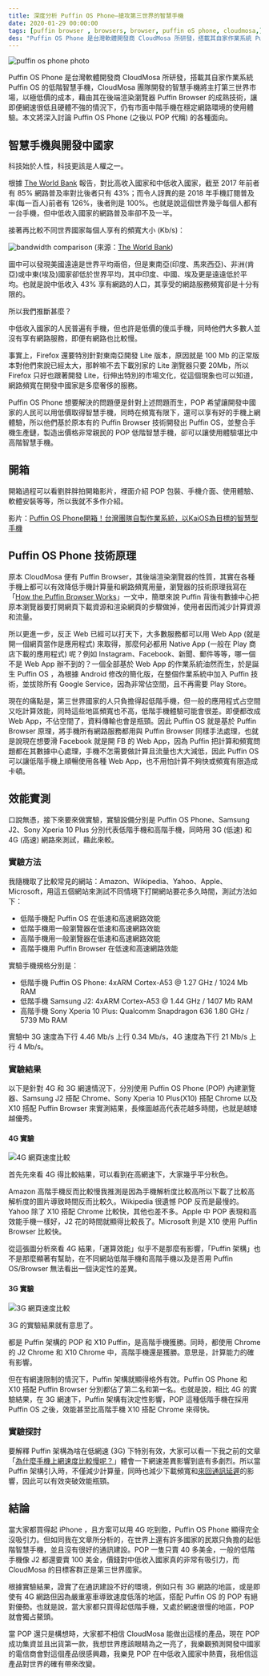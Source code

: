 ```yaml
---
title: 深度分析 Puffin OS Phone—搶攻第三世界的智慧手機
date: 2020-01-29 00:00:00
tags: [puffin browser , browsers, browser, puffin oS phone, cloudmosa,]
des: "Puffin OS Phone 是台灣軟體開發商 CloudMosa 所研發，搭載其自家作業系統 Puffin OS 的低階智慧手機，CloudMosa 團隊開發的智慧手機將主打第三世界市場，以極低價的成本，藉由其在後端渲染瀏覽器 Puffin Browser 的成熟技術，讓即便網速很低且硬體不強的情況下，仍有市面中階手機在穩定網路環境的使用體驗。本文將深入討論 Puffin OS Phone 的各種面向。"
---
```


![puffin os phone photo](https://user-images.githubusercontent.com/18013815/73357418-4a4a3300-42d7-11ea-9456-7344680463ba.jpg)

Puffin OS Phone 是台灣軟體開發商 CloudMosa 所研發，搭載其自家作業系統 Puffin OS 的低階智慧手機，CloudMosa 團隊開發的智慧手機將主打第三世界市場，以極低價的成本，藉由其在後端渲染瀏覽器 Puffin Browser 的成熟技術，讓即便網速很低且硬體不強的情況下，仍有市面中階手機在穩定網路環境的使用體驗。本文將深入討論 Puffin OS Phone (之後以 POP 代稱) 的各種面向。

## 智慧手機與開發中國家

科技始於人性，科技更該是人權之一。

根據 [The World Bank](https://data.worldbank.org/) 報告，對比高收入國家和中低收入國家，截至 2017 年前者有 85% 網路普及率對比後者只有 43%；而令人訝異的是 2018 年手機訂閱普及率(每一百人)前者有 126%，後者則是 100%。也就是說這個世界幾乎每個人都有一台手機，但中低收入國家的網路普及率卻不及一半。

接著再比較不同世界國家每個人享有的頻寬大小 (Kb/s)：

![bandwidth comparison](https://user-images.githubusercontent.com/18013815/73361354-c5174c00-42df-11ea-965b-120af2e600ca.jpg)
(來源：[The World Bank](https://tcdata360.worldbank.org/indicators/entrp.inet.bandwidth?country=USA&indicator=3405&countries=IND,IRQ,KEN,MYS,SOM,TUR,EGY,CHN&viz=bar_chart&years=2016&indicators=944))

圖中可以發現美國遠遠是世界平均兩倍，但是東南亞(印度、馬來西亞)、非洲(肯亞)或中東(埃及)國家卻低於世界平均，其中印度、中國、埃及更是遠遠低於平均。也就是說中低收入 43% 享有網路的人口，其享受的網路服務頻寬卻是十分有限的。

所以我們推斷甚麼？

中低收入國家的人民普遍有手機，但也許是低價的傻瓜手機，同時他們大多數人並沒有享有網路服務，即便有網路也比較慢。

事實上，Firefox 還要特別針對東南亞開發 Lite 版本，原因就是 100 Mb 的正常版本對他們來說已經太大，那幹嘛不去下載別家的 Lite 瀏覽器只要 20Mb，所以 Firefox 只好也跟著開發 Lite，衍伸出特別的市場文化，從這個現象也可以知道，網路頻寬在開發中國家是多麼奢侈的服務。

Puffin OS Phone 想要解決的問題便是針對上述問題而生，POP 希望讓開發中國家的人民可以用低價取得智慧手機，同時在頻寬有限下，還可以享有好的手機上網體驗，所以他們基於原本有的 Puffin Browser 技術開發出 Puffin OS，並整合手機生產鏈，製造出價格非常親民的 POP 低階智慧手機，卻可以讓使用體驗堪比中高階智慧手機。

## 開箱

開箱過程可以看劉胖胖拍開箱影片，裡面介紹 POP 包裝、手機介面、使用體驗、軟體安裝等等，所以我就不多作介紹。

影片：[Puffin OS Phone開箱！台灣團隊自製作業系統，以KaiOS為目標的智慧型手機](https://www.youtube.com/watch?v=z1HfsgXsFxg)

## Puffin OS Phone 技術原理

原本 CloudMosa 便有 Puffin Browser，其後端渲染瀏覽器的性質，其實在各種手機上都可以有效降低手機計算量和網路頻寬用量，瀏覽器的技術原理我寫在「[How the Puffin Browser Works](https://tigercosmos.xyz/post/2018/09/puffin/)」一文中，簡單來說 Puffin 背後有數據中心把原本瀏覽器要打開網頁下載資源和渲染網頁的步驟做掉，使用者因而減少計算資源和流量。

所以更進一步，反正 Web 已經可以打天下，大多數服務都可以用 Web App (就是開一個網頁當作是應用程式) 來取得，那麼何必都用 Native App (一般在 Play 商店下載的應用程式) 呢？例如 Instagram、Facebook、新聞、郵件等等，哪一個不是 Web App 辦不到的？一個全部基於 Web App 的作業系統油然而生，於是誕生 Puffin OS ，為根據 Android 修改的簡化版，在整個作業系統中加入 Puffin 技術，並拔除所有 Google Service，因為非常佔空間，且不再需要 Play Store。

現在的痛點是，第三世界國家的人只負擔得起低階手機，但一般的應用程式占空間又吃計算效能，同時這些地區頻寬也不高，低階手機體驗可能會很差。即便都改成 Web App，不佔空間了，資料傳輸也會是瓶頸。因此 Puffin OS 就是基於 Puffin Browser 原理，將手機所有網路服務都用與 Puffin Browser 同樣手法處理，也就是說現在想要滑 Facebook 就是開 FB 的 Web App，因為 Puffin 把計算和頻寬問題都在其數據中心處理，手機不怎需要做計算且流量也大大減低，因此 Puffin OS 可以讓低階手機上順暢使用各種 Web App，也不用怕計算不夠快或頻寬有限造成卡頓。

## 效能實測

口說無憑，接下來要來做實驗，實驗設備分別是 Puffin OS Phone、Samsung J2、Sony Xperia 10 Plus 分別代表低階手機和高階手機，同時用 3G (低速) 和 4G (高速) 網路來測試，藉此來較。

### 實驗方法

我隨機取了比較常見的網站：Amazon、Wikipedia、Yahoo、Apple、Microsoft，用這五個網站來測試不同情境下打開網站要花多久時間，測試方法如下：

- 低階手機配 Puffin OS 在低速和高速網路效能
- 低階手機用一般瀏覽器在低速和高速網路效能
- 高階手機用一般瀏覽器在低速和高速網路效能
- 高階手機用 Puffin Browser 在低速和高速網路效能

實驗手機規格分別是：

- 低階手機 Puffin OS Phone: 4xARM Cortex-A53 @ 1.27 GHz / 1024 Mb RAM
- 低階手機 Samsung J2: 4xARM Cortex-A53 @ 1.44 GHz / 1407 Mb RAM
- 高階手機 Sony Xperia 10 Plus: Qualcomm Snapdragon 636 1.80 GHz / 5739 Mb RAM

實驗中 3G 速度為下行 4.46 Mb/s 上行 0.34 Mb/s，4G 速度為下行 21 Mb/s 上行 4 Mb/s。

### 實驗結果

以下是針對 4G 和 3G 網速情況下，分別使用 Puffin OS Phone (POP) 內建瀏覽器、Samsung J2 搭配 Chrome、Sony Xperia 10 Plus(X10) 搭配 Chrome 以及 X10 搭配 Puffin Browser 來實測結果，長條圖越高代表花越多時間，也就是越矮越優秀。

#### 4G 實驗

![4G 網頁速度比較](https://user-images.githubusercontent.com/18013815/73379487-47facf80-42fd-11ea-8815-e24e300037b8.png)

首先先來看 4G 得比較結果，可以看到在高網速下，大家幾乎平分秋色。

Amazon 高階手機反而比較慢我推測是因為手機解析度比較高所以下載了比較高解析度的圖片導致時間反而比較久。Wikipedia 很遺憾 POP 反而是最慢的。Yahoo 除了 X10 搭配 Chrome 比較快，其他也差不多。Apple 中 POP 表現和高效能手機一樣好，J2 花的時間就顯得比較長了。Microsoft 則是 X10 使用 Puffin Browser 比較快。

從這張圖分析來看 4G 結果，「運算效能」似乎不是那麼有影響，「Puffin 架構」也不是那麼顯著有幫助，在不同網站低階手機和高階手機以及是否用 Puffin OS/Browser 無法看出一個決定性的差異。

#### 3G 實驗

![3G 網頁速度比較](https://user-images.githubusercontent.com/18013815/73379501-50eba100-42fd-11ea-9fef-bfc456d4051f.png)

3G 的實驗結果就有意思了。

都是 Puffin 架構的 POP 和 X10 Puffin，是高階手機獲勝。同時，都使用 Chrome 的 J2 Chrome 和 X10 Chrome 中，高階手機還是獲勝。意思是，計算能力的確有影響。

但在有網速限制的情況下，Puffin 架構就顯得格外有效。Puffin OS Phone 和 X10 搭配 Puffin Browser 分別都佔了第二名和第一名。也就是說，相比 4G 的實驗結果，在 3G 網速下，Puffin 架構有決定性影響，POP 這種低階手機在採用 Puffin OS 之後，效能甚至比高階手機 X10 搭配 Chrome 來得快。

### 實驗探討

要解釋 Puffin 架構為啥在低網速 (3G) 下特別有效，大家可以看一下我之前的文章「[為什麼手機上網速度比較慢呢？](/post/2017/12/browser/browser_series_18/)」體會一下網速差異影響到底有多劇烈。所以當 Puffin 架構引入時，不僅減少計算量，同時也減少下載頻寬和[來回通訊延遲](https://en.wikipedia.org/wiki/Round-trip_delay_time)的影響，因此可以有效突破效能瓶頸。

## 結論

當大家都買得起 iPhone ，且方案可以用 4G 吃到飽，Puffin OS Phone 顯得完全沒吸引力。但如同我在文章所分析的，在世界上還有許多國家的民眾只負擔的起低階智慧手機，並且沒有很好的通訊建設。POP 一隻只賣 40 多美金，一般的低階手機像 J2 都還要賣 100 美金，價錢對中低收入國家真的非常有吸引力，而 CloudMosa 的目標客群正是第三世界國家。

根據實驗結果，證實了在通訊建設不好的環境，例如只有 3G 網路的地區，或是即使有 4G 網路但因為嚴重塞車導致速度低落的地區，搭配 Puffin OS 的 POP 有絕對優勢。也就是說，當大家都只買得起低階手機，又處於網速很慢的地區，POP 就會獨占鰲頭。

當 POP 還只是構想時，大家都不相信 CloudMosa 能做出這樣的產品，現在 POP 成功集資並且出貨第一款，我想世界應該眼睛為之一亮了，我樂觀預測開發中國家的電信商會對這個產品很感興趣，我樂見 POP 在中低收入國家中熱賣，我相信這產品對世界的確有帶來改變。
